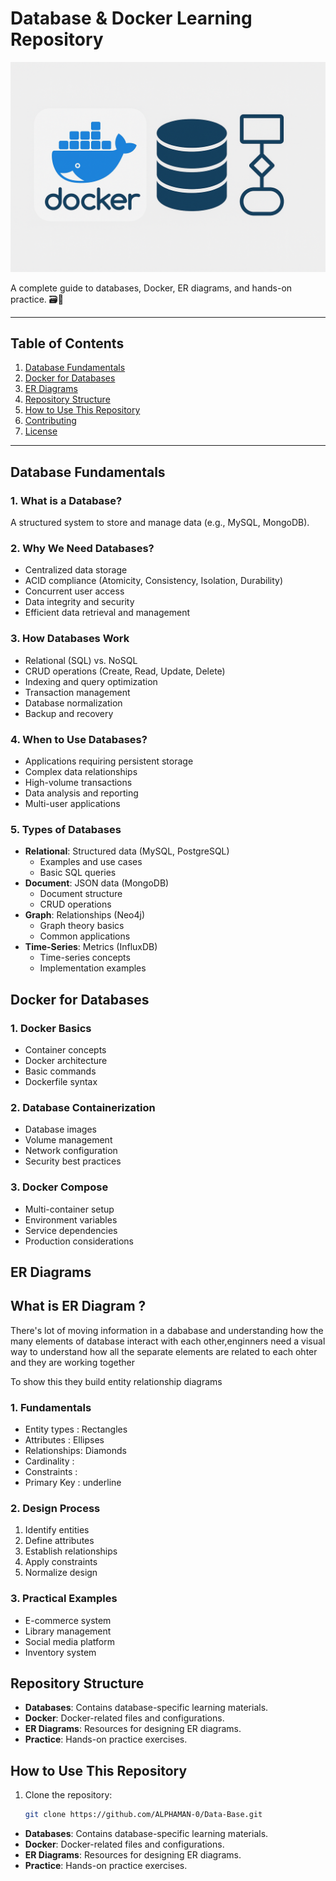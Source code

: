 # Database & Docker Learning Repository
![image alt](https://github.com/ALPHAMAN-0/Data-Base/blob/3eee8897aef57f3fdc93b31fc3f8080964963216/Image/image1.png)

A complete guide to databases, Docker, ER diagrams, and hands-on practice. 🗃️🐳

---

## Table of Contents
1. [Database Fundamentals](#database-fundamentals)
2. [Docker for Databases](#docker-for-databases)
3. [ER Diagrams](#er-diagrams)
4. [Repository Structure](#repository-structure)
5. [How to Use This Repository](#how-to-use-this-repository)
6. [Contributing](#contributing)
7. [License](#license)

---

## Database Fundamentals

### 1. What is a Database?
A structured system to store and manage data (e.g., MySQL, MongoDB).

### 2. Why We Need Databases?
- Centralized data storage
- ACID compliance (Atomicity, Consistency, Isolation, Durability)
- Concurrent user access
- Data integrity and security
- Efficient data retrieval and management

### 3. How Databases Work
- Relational (SQL) vs. NoSQL
- CRUD operations (Create, Read, Update, Delete)
- Indexing and query optimization
- Transaction management
- Database normalization
- Backup and recovery

### 4. When to Use Databases?
- Applications requiring persistent storage
- Complex data relationships
- High-volume transactions
- Data analysis and reporting
- Multi-user applications

### 5. Types of Databases
- **Relational**: Structured data (MySQL, PostgreSQL)
  - Examples and use cases
  - Basic SQL queries
- **Document**: JSON data (MongoDB)
  - Document structure
  - CRUD operations
- **Graph**: Relationships (Neo4j)
  - Graph theory basics
  - Common applications
- **Time-Series**: Metrics (InfluxDB)
  - Time-series concepts
  - Implementation examples

## Docker for Databases

### 1. Docker Basics
- Container concepts
- Docker architecture
- Basic commands
- Dockerfile syntax

### 2. Database Containerization
- Database images
- Volume management
- Network configuration
- Security best practices

### 3. Docker Compose
- Multi-container setup
- Environment variables
- Service dependencies
- Production considerations

## ER Diagrams
## What is ER Diagram ?
There's lot of moving information in a dababase and understanding how the many elements of database
interact with each other,enginners need a visual way to understand how all the separate elements are related to each ohter and they are working together

To show this they build entity relationship diagrams

### 1. Fundamentals
- Entity types : Rectangles
- Attributes   : Ellipses
- Relationships: Diamonds
- Cardinality  : 
- Constraints  :
- Primary Key  : underline
### 2. Design Process
1. Identify entities
2. Define attributes
3. Establish relationships
4. Apply constraints
5. Normalize design

### 3. Practical Examples
- E-commerce system
- Library management
- Social media platform
- Inventory system

## Repository Structure
- **Databases**: Contains database-specific learning materials.
- **Docker**: Docker-related files and configurations.
- **ER Diagrams**: Resources for designing ER diagrams.
- **Practice**: Hands-on practice exercises.
## How to Use This Repository
1. Clone the repository:
   ```bash
   git clone https://github.com/ALPHAMAN-0/Data-Base.git
- **Databases**: Contains database-specific learning materials.
- **Docker**: Docker-related files and configurations.
- **ER Diagrams**: Resources for designing ER diagrams.
- **Practice**: Hands-on practice exercises.